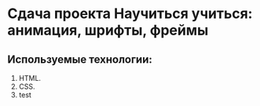# Сдача проекта Научиться учиться: анимация, шрифты, фреймы
## Используемые технологии:
1. HTML.
2. CSS.
3. test
